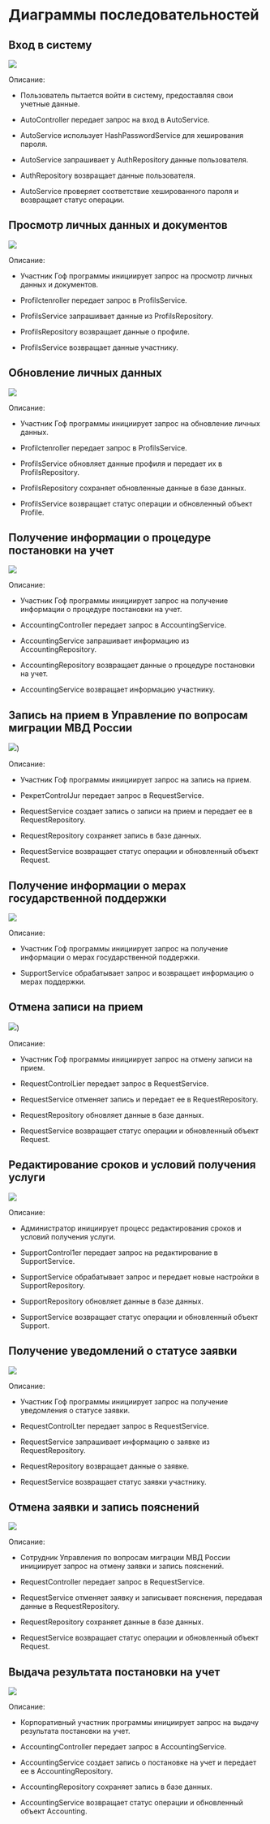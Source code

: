 # Диаграммы последовательностей

## Вход в систему
![](https://github.com/Chudesnik222/PIS_Project/blob/main/Sequence_Diagrams/%D0%92%D1%85%D0%BE%D0%B4%20%D0%B2%20%D1%81%D0%B8%D1%81%D1%82%D0%B5%D0%BC%D1%83.png)

Описание:
* Пользователь пытается войти в систему, предоставляя свои учетные данные.

* AutoController передает запрос на вход в AutoService.

* AutoService использует HashPasswordService для хеширования пароля.

* AutoService запрашивает у AuthRepository данные пользователя.

* AuthRepository возвращает данные пользователя.

* AutoService проверяет соответствие хешированного пароля и возвращает статус операции.


## Просмотр личных данных и документов
![](https://github.com/Chudesnik222/PIS_Project/blob/main/Sequence_Diagrams/%D0%9F%D1%80%D0%BE%D1%81%D0%BC%D0%BE%D1%82%D1%80%20%D0%BB%D0%B8%D1%87%D0%BD%D1%8B%D1%85%20%D0%B4%D0%B0%D0%BD%D0%BD%D1%8B%D1%85%20%D0%B8%20%D0%B4%D0%BE%D0%BA%D1%83%D0%BC%D0%B5%D0%BD%D1%82%D0%BE%D0%B2.png)

Описание:
* Участник Гоф программы инициирует запрос на просмотр личных данных и документов.

* Profilctenroller передает запрос в ProfilsService.

* ProfilsService запрашивает данные из ProfilsRepository.

* ProfilsRepository возвращает данные о профиле.

* ProfilsService возвращает данные участнику.


## Обновление личных данных
![](https://github.com/Chudesnik222/PIS_Project/blob/main/Sequence_Diagrams/%D0%9E%D0%B1%D0%BD%D0%BE%D0%B2%D0%BB%D0%B5%D0%BD%D0%B8%D0%B5%20%D0%BB%D0%B8%D1%87%D0%BD%D1%8B%D1%85%20%D0%B4%D0%B0%D0%BD%D0%BD%D1%8B%D1%85.png)

Описание:
* Участник Гоф программы инициирует запрос на обновление личных данных.

* Profilctenroller передает запрос в ProfilsService.

* ProfilsService обновляет данные профиля и передает их в ProfilsRepository.

* ProfilsRepository сохраняет обновленные данные в базе данных.

* ProfilsService возвращает статус операции и обновленный объект Profile.


## Получение информации о процедуре постановки на учет
![](https://github.com/Chudesnik222/PIS_Project/blob/main/Sequence_Diagrams/%D0%9F%D0%BE%D0%BB%D1%83%D1%87%D0%B5%D0%BD%D0%B8%D0%B5%20%D0%B8%D0%BD%D1%84%D0%BE%D1%80%D0%BC%D0%B0%D1%86%D0%B8%D0%B8%20%D0%BE%20%D0%BF%D1%80%D0%BE%D1%86%D0%B5%D0%B4%D1%83%D1%80%D0%B5%20%D0%BF%D0%BE%D1%81%D1%82%D0%B0%D0%BD%D0%BE%D0%B2%D0%BA%D0%B8%20%D0%BD%D0%B0%20%D1%83%D1%87%D0%B5%D1%82.png)

Описание:
* Участник Гоф программы инициирует запрос на получение информации о процедуре постановки на учет.

* AccountingController передает запрос в AccountingService.

* AccountingService запрашивает информацию из AccountingRepository.

* AccountingRepository возвращает данные о процедуре постановки на учет.

* AccountingService возвращает информацию участнику.


## Запись на прием в Управление по вопросам миграции МВД России
![](https://github.com/Chudesnik222/PIS_Project/blob/main/Sequence_Diagrams/%D0%97%D0%B0%D0%BF%D0%B8%D1%81%D1%8C%20%D0%BD%D0%B0%20%D0%BF%D1%80%D0%B8%D0%B5%D0%BC%20%D0%B2%20%D0%A3%D0%BF%D1%80%D0%B0%D0%B2%D0%BB%D0%B5%D0%BD%D0%B8%D0%B5%20%D0%BF%D0%BE%20%D0%B2%D0%BE%D0%BF%D1%80%D0%BE%D1%81%D0%B0%D0%BC%20%D0%BC%D0%B8%D0%B3%D1%80%D0%B0%D1%86%D0%B8%D0%B8.png))

Описание:
* Участник Гоф программы инициирует запрос на запись на прием.

* РекретControlJur передает запрос в RequestService.

* RequestService создает запись о записи на прием и передает ее в RequestRepository.

* RequestRepository сохраняет запись в базе данных.

* RequestService возвращает статус операции и обновленный объект Request.


## Получение информации о мерах государственной поддержки
![](https://github.com/Chudesnik222/PIS_Project/blob/main/Sequence_Diagrams/%D0%9F%D0%BE%D0%BB%D1%83%D1%87%D0%B5%D0%BD%D0%B8%D0%B5%20%D0%B8%D0%BD%D1%84%D0%BE%D1%80%D0%BC%D0%B0%D1%86%D0%B8%D0%B8%20%D0%BE%20%D0%BC%D0%B5%D1%80%D0%B0%D1%85%20%D0%B3%D0%BE%D1%81%D1%83%D0%B4%D0%B0%D1%80%D1%81%D1%82%D0%B2%D0%B5%D0%BD%D0%BD%D0%BE%D0%B9%20%D0%BF%D0%BE%D0%B4%D0%B4%D0%B5%D1%80%D0%B6%D0%BA%D0%B8.png)

Описание:
* Участник Гоф программы инициирует запрос на получение информации о мерах государственной поддержки.

* SupportService обрабатывает запрос и возвращает информацию о мерах поддержки.


## Отмена записи на прием
![](https://github.com/Chudesnik222/PIS_Project/blob/main/Sequence_Diagrams/%D0%9E%D1%82%D0%BC%D0%B5%D0%BD%D0%B0%20%D0%B7%D0%B0%D0%BF%D0%B8%D1%81%D0%B8%20%D0%BD%D0%B0%20%D0%BF%D1%80%D0%B8%D0%B5%D0%BC.png))

Описание:
* Участник Гоф программы инициирует запрос на отмену записи на прием.

* RequestControlLier передает запрос в RequestService.

* RequestService отменяет запись и передает ее в RequestRepository.

* RequestRepository обновляет данные в базе данных.

* RequestService возвращает статус операции и обновленный объект Request.


## Редактирование сроков и условий получения услуги
![](https://github.com/Chudesnik222/PIS_Project/blob/main/Sequence_Diagrams/%D0%A0%D0%B5%D0%B4%D0%B0%D0%BA%D1%82%D0%B8%D1%80%D0%BE%D0%B2%D0%B0%D0%BD%D0%B8%D0%B5%20%D1%81%D1%80%D0%BE%D0%BA%D0%BE%D0%B2%20%D0%B8%20%D1%83%D1%81%D0%BB%D0%BE%D0%B2%D0%B8%D0%B9%20%D0%BF%D0%BE%D0%BB%D1%83%D1%87%D0%B5%D0%BD%D0%B8%D1%8F%20%D1%83%D1%81%D0%BB%D1%83%D0%B3%D0%B8.png)

Описание:
* Администратор инициирует процесс редактирования сроков и условий получения услуги.

* SupportControl1er передает запрос на редактирование в SupportService.

* SupportService обрабатывает запрос и передает новые настройки в SupportRepository.

* SupportRepository обновляет данные в базе данных.

* SupportService возвращает статус операции и обновленный объект Support.


## Получение уведомлений о статусе заявки
![](https://github.com/Chudesnik222/PIS_Project/blob/main/Sequence_Diagrams/%D0%9F%D0%BE%D0%BB%D1%83%D1%87%D0%B5%D0%BD%D0%B8%D0%B5%20%D1%83%D0%B2%D0%B5%D0%B4%D0%BE%D0%B2%D0%BB%D0%B5%D0%BD%D0%B8%D1%8F%20%D0%BE%20%D1%81%D1%82%D0%B0%D1%82%D1%83%D1%81%D0%B5%20%D0%B7%D0%B0%D1%8F%D0%B2%D0%BA%D0%B8.png)

Описание:
* Участник Гоф программы инициирует запрос на получение уведомления о статусе заявки.

* RequestControlLter передает запрос в RequestService.

* RequestService запрашивает информацию о заявке из RequestRepository.

* RequestRepository возвращает данные о заявке.

* RequestService возвращает статус заявки участнику.


## Отмена заявки и запись пояснений
![](https://github.com/Chudesnik222/PIS_Project/blob/main/Sequence_Diagrams/%D0%9E%D1%82%D0%BC%D0%B5%D0%BD%D0%B0%20%D0%B7%D0%B0%D1%8F%D0%B2%D0%BA%D0%B8%20%D0%B8%20%D0%B7%D0%B0%D0%BF%D0%B8%D1%81%D1%8C%20%D0%BF%D0%BE%D1%8F%D1%81%D0%BD%D0%B5%D0%BD%D0%B8%D0%B9.png)

Описание:
* Сотрудник Управления по вопросам миграции МВД России инициирует запрос на отмену заявки и запись пояснений.

* RequestController передает запрос в RequestService.

* RequestService отменяет заявку и записывает пояснения, передавая данные в RequestRepository.

* RequestRepository сохраняет данные в базе данных.

* RequestService возвращает статус операции и обновленный объект Request.


## Выдача результата постановки на учет
![](https://github.com/Chudesnik222/PIS_Project/blob/main/Sequence_Diagrams/%D0%92%D1%8B%D0%B4%D0%B0%D1%87%D0%B0%20%D1%80%D0%B5%D0%B7%D1%83%D0%BB%D1%8C%D1%82%D0%B0%D1%82%D0%B0%20%D0%BF%D0%BE%D1%81%D1%82%D0%B0%D0%BD%D0%BE%D0%B2%D0%BA%D0%B8%20%D0%BD%D0%B0%20%D1%83%D1%87%D0%B5%D1%82.png)

Описание:
* Корпоративный участник программы инициирует запрос на выдачу результата постановки на учет.

* AccountingController передает запрос в AccountingService.

* AccountingService создает запись о постановке на учет и передает ее в AccountingRepository.

* AccountingRepository сохраняет запись в базе данных.

* AccountingService возвращает статус операции и обновленный объект Accounting.
